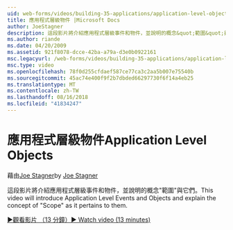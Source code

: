```yaml
---
uid: web-forms/videos/building-35-applications/application-level-objects
title: 應用程式層級物件 |Microsoft Docs
author: JoeStagner
description: 這段影片將介紹應用程式層級事件和物件，並說明的概念&quot;範圍&quot;與它們。
ms.author: riande
ms.date: 04/20/2009
ms.assetid: 921f8078-dcce-42ba-a79a-d3e0b0922161
msc.legacyurl: /web-forms/videos/building-35-applications/application-level-objects
msc.type: video
ms.openlocfilehash: 78f0d255cfdaef587ce77ca3c2aa5b007e75540b
ms.sourcegitcommit: 45ac74e400f9f2b7dbded66297730f6f14a4eb25
ms.translationtype: MT
ms.contentlocale: zh-TW
ms.lasthandoff: 08/16/2018
ms.locfileid: "41834247"
---
```

<a name="application-level-objects"></a><span data-ttu-id="61f43-103">應用程式層級物件</span><span class="sxs-lookup"><span data-stu-id="61f43-103">Application Level Objects</span></span>
====================
<span data-ttu-id="61f43-104">藉由[Joe Stagner](https://github.com/JoeStagner)</span><span class="sxs-lookup"><span data-stu-id="61f43-104">by [Joe Stagner](https://github.com/JoeStagner)</span></span>

<span data-ttu-id="61f43-105">這段影片將介紹應用程式層級事件和物件，並說明的概念&quot;範圍&quot;與它們。</span><span class="sxs-lookup"><span data-stu-id="61f43-105">This video will introduce Application Level Events and Objects and explain the concept of &quot;Scope&quot; as it pertains to them.</span></span>

[<span data-ttu-id="61f43-106">&#9654;觀看影片 （13 分鐘）</span><span class="sxs-lookup"><span data-stu-id="61f43-106">&#9654; Watch video (13 minutes)</span></span>](https://channel9.msdn.com/Blogs/ASP-NET-Site-Videos/application-level-objects)
